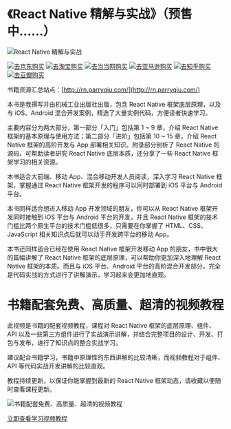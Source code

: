 # 《React Native 精解与实战》（预售中......）

![React Native 精解与实战](https://oindk07nf.qnssl.com/book_rn_cover_trans_crop.png?imageView2/2/w/300/q/100)

 <a href="https://search.jd.com/Search?keyword=React%20Native%20%E7%B2%BE%E8%A7%A3%E4%B8%8E%E5%AE%9E%E6%88%98&enc=utf-8&wq=React%20Native%20%E7%B2%BE%E8%A7%A3%E4%B8%8E%E5%AE%9E%E6%88%98&pvid=1e7b3a773195475ca5fa6f9df8cc5591" target="_blank"><img src="https://oindk07nf.qnssl.com/logo_jd.jpg?imageView2/3/w/100/h/60/q/100" alt="去京东购买" /></a>
<a href="https://s.taobao.com/search?initiative_id=tbindexz_20170306&ie=utf8&spm=a21bo.2017.201856-taobao-item.2&sourceId=tb.index&search_type=item&ssid=s5-e&commend=all&imgfile=&q=React+Native+%E7%B2%BE%E8%A7%A3%E4%B8%8E%E5%AE%9E%E6%88%98&suggest=history_1&_input_charset=utf-8&wq=&suggest_query=&source=suggest" target="_blank"><img src="https://oindk07nf.qnssl.com/logo_taobao.jpg?imageView2/3/w/100/h/60/q/100" alt="去淘宝购买" /></a>
<a href="http://search.dangdang.com/?key=React%20Native%20%BE%AB%BD%E2%D3%EB%CA%B5%D5%BD&act=input" target="_blank"><img src="https://oindk07nf.qnssl.com/logo_dangdang.jpg?imageView2/3/w/100/h/60/q/100" alt="去当当网购买" /></a>
<a href="https://www.amazon.cn/s/ref=nb_sb_noss?__mk_zh_CN=%E4%BA%9A%E9%A9%AC%E9%80%8A%E7%BD%91%E7%AB%99&url=search-alias%3Daps&field-keywords=React+Native+%E7%B2%BE%E8%A7%A3%E4%B8%8E%E5%AE%9E%E6%88%98&rh=i%3Aaps%2Ck%3AReact+Native+%E7%B2%BE%E8%A7%A3%E4%B8%8E%E5%AE%9E%E6%88%98" target="_blank"><img src="https://oindk07nf.qnssl.com/logo_amazon.jpg?imageView2/3/w/100/h/60/q/100" alt="去亚马逊购买" /></a>
<a href="https://www.zhihu.com/pub/book/119567387" target="_blank"><img src="https://oindk07nf.qnssl.com/logo_zhihu.png?imageView2/3/w/100/h/60/q/100" alt="去知乎购买" /></a>
<a href="https://read.douban.com/search?q=ReactNative%E7%B2%BE%E8%A7%A3%E4%B8%8E%E5%AE%9E%E6%88%98" target="_blank"><img src="https://oindk07nf.qnssl.com/logo_douban.png?imageView2/3/w/100/h/60/q/100" alt="去豆瓣购买" /></a>

书籍资源汇总站点：[http://rn.parryqiu.com/](http://rn.parryqiu.com/)

本书是我撰写并由机械工业出版社出版，包含 React Native 框架底层原理，以及与 iOS、Android 混合开发案例，精选了大量实例代码，方便读者快速学习。

主要内容分为两大部分，第一部分「入门」包括第 1 ~ 9 章，介绍 React Native 框架的基本原理与使用方法；第二部分「进阶」包括第 10 ~ 15 章，介绍 React Native 框架的高阶开发与 App 部署相关知识。附录部分剖析了 React Native 的源码，可帮助读者研究 React Native 底层本质，还分享了一些 React Native 框架学习的相关资源。

本书适合大前端、移动 App、混合移动开发人员阅读，深入学习 React Native 框架，掌握通过 React Native 框架开发的程序可以同时部署到 iOS 平台与 Android 平台。

本书同样适合想进入移动 App 开发领域的朋友，你可以从 React Native 框架开发同时接触到 iOS 平台与 Android 平台的开发，并且 React Native 框架的技术门槛比两个原生平台的技术门槛低很多，只需要在你掌握了 HTML、CSS、JavaScript 相关知识点后就可以动手开发跨平台的移动 App。

本书还同样适合已经在使用 React Native 框架开发移动 App 的朋友，书中很大的篇幅讲解了 React Native 框架的底层原理，可以帮助你更加深入地理解 React Native 框架的本质。而且与 iOS 平台、Android 平台的高阶混合开发部分，完全是代码实战的方式进行了讲解演示，学习起来会更加地直观。

# 书籍配套免费、高质量、超清的视频教程

此视频是书籍的配套视频教程，课程对 React Native 框架的底层原理、组件、API 以及一些第三方组件进行了实战演示讲解，并结合完整项目的设计、开发、打包与发布，进行了知识点的整合实战学习。

建议配合书籍学习，书籍中原理性的东西讲解的比较清晰，而视频教程对于组件、API 等代码实战开发讲解的比较直观。

教程持续更新，以保证你能掌握到最新的 React Native 框架动态，请收藏以便随时查看课程更新。

![书籍配套免费、高质量、超清的视频教程](https://oindk07nf.qnssl.com/react-native-video-cover-v7.jpg)

[立即查看学习视频教程](https://devopen.club/course/reactnative)

